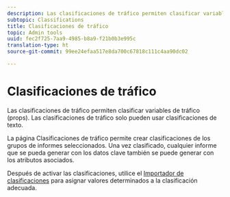```yaml
---
description: Las clasificaciones de tráfico permiten clasificar variables de tráfico (props). Las clasificaciones de tráfico solo pueden usar clasificaciones de texto.
subtopic: Classifications
title: Clasificaciones de tráfico
topic: Admin tools
uuid: fec2f725-7aa9-4985-b8a9-f21b0b3e995c
translation-type: ht
source-git-commit: 99ee24efaa517e8da700c67818c111c4aa90dc02

---
```



# Clasificaciones de tráfico

Las clasificaciones de tráfico permiten clasificar variables de tráfico (props). Las clasificaciones de tráfico solo pueden usar clasificaciones de texto.

La página Clasificaciones de tráfico permite crear clasificaciones de los grupos de informes seleccionados. Una vez clasificado, cualquier informe que se pueda generar con los datos clave también se puede generar con los atributos asociados.

Después de activar las clasificaciones, utilice el [Importador de clasificaciones](/help/components/c-classifications2/c-classifications-importer/c-working-with-saint.md) para asignar valores determinados a la clasificación adecuada.
